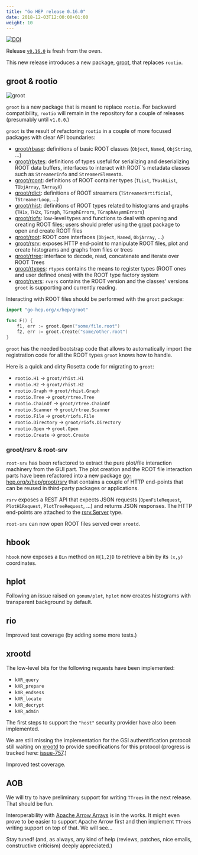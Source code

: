 ```yaml
---
title: "Go HEP release 0.16.0"
date: 2018-12-03T12:00:00+01:00
weight: 10
---
```


[![DOI](https://zenodo.org/badge/DOI/10.5281/zenodo.1886496.svg)](https://doi.org/10.5281/zenodo.1886496)

Release [`v0.16.0`](https://github.com/go-hep/hep/tree/v0.16.0) is fresh from the oven.

This new release introduces a new package, [groot](https://go-hep.org/x/hep/groot), that replaces `rootio`.

## groot & rootio

![groot](/images/news/release-0.16.0/groot.jpg)

`groot` is a new package that is meant to replace `rootio`.
For backward compatibility, `rootio` will remain in the repository for a couple of releases (presumably until `v1.0.0`.)

`groot` is the result of refactoring `rootio` in a couple of more focused packages with clear API boundaries:

- [groot/rbase](https://go-hep.org/x/hep/groot/rbase): definitions of basic ROOT classes (`Object`, `Named`, `ObjString`, ...)
- [groot/rbytes](https://go-hep.org/x/hep/groot/rbytes): definitions of types useful for serializing and deserializing ROOT data buffers, interfaces to interact with ROOT's metadata classes such as `StreamerInfo` and `StreamerElement`s.
- [groot/rcont](https://go-hep.org/x/hep/groot/rcont): definitions of ROOT container types (`TList`, `THashList`, `TObjArray`, `TArrayX`)
- [groot/rdict](https://go-hep.org/x/hep/groot/rdict): definitions of ROOT streamers (`TStreamerArtificial`, `TStreamerLoop`, ...)
- [groot/rhist](https://go-hep.org/x/hep/groot/rhist): definitions of ROOT types related to histograms and graphs (`TH1x`, `TH2x`, `TGraph`, `TGraphErrors`, `TGraphAsymmErrors`)
- [groot/riofs](https://go-hep.org/x/hep/groot/riofs): low-level types and functions to deal with opening and creating ROOT files; users should prefer using the [groot](https://go-hep.org/x/hep/groot) package to open and create ROOT files
- [groot/root](https://go-hep.org/x/hep/groot/root): ROOT core interfaces (`Object`, `Named`, `ObjArray`, ...)
- [groot/rsrv](https://go-hep.org/x/hep/groot/rsrv): exposes HTTP end-point to manipulate ROOT files, plot and create histograms and graphs from files or trees
- [groot/rtree](https://go-hep.org/x/hep/groot/rtree): interface to decode, read, concatenate and iterate over ROOT Trees
- [groot/rtypes](https://go-hep.org/x/hep/groot/rtypes): `rtypes` contains the means to register types (ROOT ones and user defined ones) with the ROOT type factory system
- [groot/rvers](https://go-hep.org/x/hep/groot/rvers): `rvers` contains the ROOT version and the classes' versions `groot` is supporting and currently reading.

Interacting with ROOT files should be performed with the `groot` package:

```go
import "go-hep.org/x/hep/groot"

func F() {
	f1, err := groot.Open("some/file.root")
	f2, err := groot.Create("some/other.root")
}
```

`groot` has the needed bootstrap code that allows to automatically import the registration code for all the ROOT types `groot` knows how to handle.

Here is a quick and dirty Rosetta code for migrating to `groot`:

- `rootio.H1` → `groot/rhist.H1`
- `rootio.H2` → `groot/rhist.H2`
- `rootio.Graph` → `groot/rhist.Graph`
- `rootio.Tree` → `groot/rtree.Tree`
- `rootio.ChainOf` → `groot/rtree.ChainOf`
- `rootio.Scanner` → `groot/rtree.Scanner`
- `rootio.File` → `groot/riofs.File`
- `rootio.Directory` → `groot/riofs.Directory`
- `rootio.Open` → `groot.Open`
- `rootio.Create` → `groot.Create`

### groot/rsrv & root-srv

`root-srv` has been refactored to extract the pure plot/file interaction machinery from the GUI part.
The plot creation and the ROOT file interaction parts have been refactored into a new package [go-hep.org/x/hep/groot/rsrv](https://go-hep.org/x/hep/groot/rsrv) that contains a couple of HTTP end-points that can be reused in third-party packages or applications.

`rsrv` exposes a REST API that expects JSON requests (`OpenFileRequest`, `PlotH1Request`, `PlotTreeRequest`, ...) and returns JSON responses.
The HTTP end-points are attached to the [rsrv.Server](https://pkg.go.dev/go-hep.org/x/hep/groot/rsrv#Server) type.

`root-srv` can now open ROOT files served over `xrootd`.

## hbook

`hbook` now exposes a `Bin` method on `H{1,2}D` to retrieve a bin by its `(x,y)` coordinates.

## hplot

Following an issue raised on `gonum/plot`, `hplot` now creates histograms with transparent background by default.

## rio

Improved test coverage (by adding some more tests.)

## xrootd

The low-level bits for the following requests have been implemented:

- `kXR_query`
- `kXR_prepare`
- `kXR_endsess`
- `kXR_locate`
- `kXR_decrypt`
- `kXR_admin`

The first steps to support the `"host"` security provider have also been implemented.

We are still missing the implementation for the GSI authentification protocol: still waiting on [xrootd](http://xrootd.org) to provide specifications for this protocol (progress is tracked here: [issue-757](https://github.com/xrootd/xrootd/issues/757).)

Improved test coverage.

## AOB

We will try to have preliminary support for writing `TTrees` in the next release.
That should be fun.

Interoperability with [Apache Arrow Arrays](https://arrow.apache.org) is in the works.
It might even prove to be easier to support Apache Arrow first and then implement `TTrees` writing support on top of that.
We will see...

Stay tuned! (and, as always, any kind of help (reviews, patches, nice emails, constructive criticism) deeply appreciated.)
